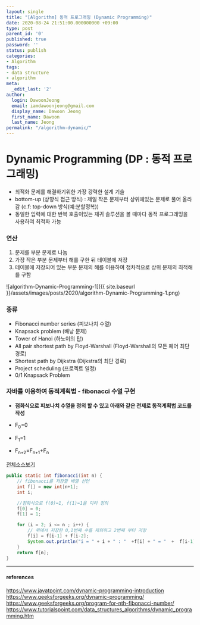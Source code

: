```yaml
---
layout: single
title: "[Algorithm] 동적 프로그래밍 (Dynamic Programming)"
date: 2020-08-24 21:51:00.000000000 +09:00
type: post
parent_id: '0'
published: true
password: ''
status: publish
categories:
- Algorithm
tags:
- data structure
- algorithm
meta:
  _edit_last: '2'
author:
  login: DawoonJeong
  email: iamdawoonjeong@gmail.com
  display_name: Dawoon Jeong
  first_name: Dawoon
  last_name: Jeong
permalink: "/algorithm-dynamic/"
---
```

# Dynamic Programming (DP : 동적 프로그래밍)
-  최적화 문제를 해결하기위한 가장 강력한 설계 기술
-  bottom-up (상향식 접근 방식) : 제일 작은 문제부터 상위에있는 문제로 풀어 올라감 (c.f: top-down 방식(예:분할정복))
-  동일한 입력에 대한 반복 호출이있는 재귀 솔루션을 볼 때마다 동적 프로그래밍을 사용하여 최적화 가능

### 연산
1. 문제를 부분 문제로 나눔
2. 가장 작은 부분 문제부터 해를 구한 뒤 테이블에 저장
3. 테이블에 저장되어 있는 부분 문제의 해를 이용하여 점차적으로 상위 문제의 최적해를 구함


![algorithm-Dynamic-Programming-1]({{ site.baseurl }}/assets/images/posts/2020/algorithm-Dynamic-Programming-1.png)


### 종류
- Fibonacci number series (피보나치 수열)
- Knapsack problem (배낭 문제)
- Tower of Hanoi (하노이의 탑)
- All pair shortest path by Floyd-Warshall (Floyd-Warshall의 모든 페어 최단 경로)
- Shortest path by Dijkstra (Dijkstra의 최단 경로)
- Project scheduling (프로젝트 일정)
- 0/1 Knapsack Problem


### 자바를 이용하여 동적계획법 - fibonacci 수열 구현
- **점화식으로 피보나치 수열을 정의 할 수 있고 아래와 같은 전제로 동적계획법 코드를 작성**

- F<sub>0</sub>=0
- F<sub>1</sub>=1
- F<sub>n+2</sub>=F<sub>n+1</sub>+F<sub>n</sub>


[전체소스보기](https://github.com/iamdawoonjeong/java-datastructure-algorithm/blob/master/java-algorithm-theory/src/dynammic/fibonacci/fibonacciDynamic.java)


```java
public static int fibonacci(int n) {
    // fibonacci를 저장할 배열 선언
    int f[] = new int[n+1];
    int i;

    //점화식으로 f(0)=1, f(1)=1을 미리 정의
    f[0] = 0;
    f[1] = 1;

    for (i = 2; i <= n ; i++) {
        // 위에서 저장한 0,1번째 수를 제외하고 2번째 부터 저장
        f[i] = f[i-1] + f[i-2];
        System.out.println("i = " + i + " : "  +f[i] + " = "  +  f[i-1] + " + " + f[i-2]);
    }
    return f[n];
}
```

---

#### references
<https://www.javatpoint.com/dynamic-programming-introduction>  
<https://www.geeksforgeeks.org/dynamic-programming/>  
<https://www.geeksforgeeks.org/program-for-nth-fibonacci-number/>  
<https://www.tutorialspoint.com/data_structures_algorithms/dynamic_programming.htm>  
